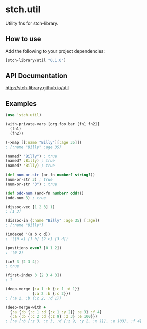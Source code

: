 # stch.util

Utility fns for stch-library.

## How to use

Add the following to your project dependencies:

```Clojure
[stch-library/util "0.1.0"]
```

## API Documentation

http://stch-library.github.io/util

## Examples

```Clojure
(use 'stch.util)

(with-private-vars [org.foo.bar [fn1 fn2]]
  (fn1)
  (fn2))

(->map [[:name "Billy"][:age 35]])
; {:name "Billy" :age 35}

(named? "Billy") ; true
(named? :Billy) ; true
(named? 'Billy) ; true

(def num-or-str (or-fn number? string?))
(num-or-str 3) ; true
(num-or-str "3") ; true

(def odd-num (and-fn number? odd?))
(odd-num 3) ; true

(dissoc-vec [1 2 3] 1)
; [1 3]

(dissoc-in {:name "Billy" :age 35} [:age])
; {:name "Billy"}

(indexed '(a b c d))
; '([0 a] [1 b] [2 c] [3 d])

(positions even? [0 1 2])
; '(0 2)

(in? 3 [2 3 4])
; true

(first-index 3 [2 3 4 3])
; 1

(deep-merge {:a 1 :b {:c 1 :d 1}}
            {:a 2 :b {:c 2}})
; {:a 2, :b {:c 2, :d 1}}

(deep-merge-with +
  {:a {:b {:c 1 :d {:x 1 :y 2}} :e 3} :f 4}
  {:a {:b {:c 2 :d {:z 9} :z 3} :e 100}})
; {:a {:b {:z 3, :c 3, :d {:z 9, :y 2, :x 1}}, :e 103}, :f 4}
```















